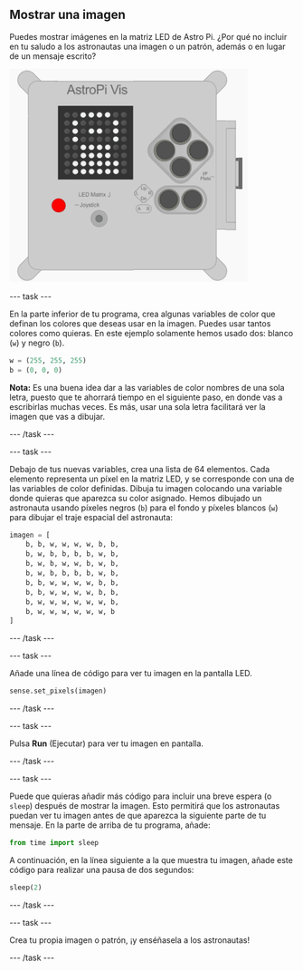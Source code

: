 ## Mostrar una imagen

Puedes mostrar imágenes en la matriz LED de Astro Pi. ¿Por qué no incluir en tu saludo a los astronautas una imagen o un patrón, además o en lugar de un mensaje escrito?

![Astronauta](images/astronaut-pic.png)

\--- task \---

En la parte inferior de tu programa, crea algunas variables de color que definan los colores que deseas usar en la imagen. Puedes usar tantos colores como quieras. En este ejemplo solamente hemos usado dos: blanco (`w`) y negro (`b`).

```python
w = (255, 255, 255)
b = (0, 0, 0)
```

**Nota:** Es una buena idea dar a las variables de color nombres de una sola letra, puesto que te ahorrará tiempo en el siguiente paso, en donde vas a escribirlas muchas veces. Es más, usar una sola letra facilitará ver la imagen que vas a dibujar.

\--- /task \---

\--- task \---

Debajo de tus nuevas variables, crea una lista de 64 elementos. Cada elemento representa un píxel en la matriz LED, y se corresponde con una de las variables de color definidas. Dibuja tu imagen colocando una variable donde quieras que aparezca su color asignado. Hemos dibujado un astronauta usando píxeles negros (`b`) para el fondo y píxeles blancos (`w`) para dibujar el traje espacial del astronauta:

```python
imagen = [
    b, b, w, w, w, w, b, b,
    b, w, b, b, b, b, w, b,
    b, w, b, w, w, b, w, b,
    b, w, b, b, b, b, w, b,
    b, b, w, w, w, w, b, b,
    b, b, w, w, w, w, b, b,
    b, w, w, w, w, w, w, b,
    b, w, w, w, w, w, w, b
]
```

\--- /task \---

\--- task \---

Añade una línea de código para ver tu imagen en la pantalla LED.

```python
sense.set_pixels(imagen)
```

\--- /task \---

\--- task \---

Pulsa **Run** (Ejecutar) para ver tu imagen en pantalla.

\--- /task \---

\--- task \---

Puede que quieras añadir más código para incluir una breve espera (o `sleep`) después de mostrar la imagen. Esto permitirá que los astronautas puedan ver tu imagen antes de que aparezca la siguiente parte de tu mensaje. En la parte de arriba de tu programa, añade:

```python
from time import sleep
```

A continuación, en la línea siguiente a la que muestra tu imagen, añade este código para realizar una pausa de dos segundos:

```python
sleep(2)
```

\--- /task \---

\--- task \---

Crea tu propia imagen o patrón, ¡y enséñasela a los astronautas!

\--- /task \---